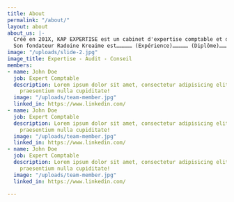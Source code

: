 ```yaml
---
title: About
permalink: "/about/"
layout: about
about_us: |-
  Créé en 201X, KAP EXPERTISE est un cabinet d'expertise comptable et de commissariat aux comptes inscrit à l'Ordre des Experts Comptables du Sénégal ONECCA (Ordre National Des Experts Comptables et des Comptables Agréés du Sénégal).
  Son fondateur Radoine Kreaime est…………… (Expérience)…………… (Diplôme)……………………….
image: "/uploads/slide-2.jpg"
image_title: Expertise - Audit - Conseil
members:
- name: John Doe
  job: Expert Comptable
  description: Lorem ipsum dolor sit amet, consectetur adipisicing elit. Voluptates
    praesentium nulla cupiditate!
  image: "/uploads/team-member.jpg"
  linked_in: https://www.linkedin.com/
- name: John Doe
  job: Expert Comptable
  description: Lorem ipsum dolor sit amet, consectetur adipisicing elit. Voluptates
    praesentium nulla cupiditate!
  image: "/uploads/team-member.jpg"
  linked_in: https://www.linkedin.com/
- name: John Doe
  job: Expert Comptable
  description: Lorem ipsum dolor sit amet, consectetur adipisicing elit. Voluptates
    praesentium nulla cupiditate!
  image: "/uploads/team-member.jpg"
  linked_in: https://www.linkedin.com/

---
```

